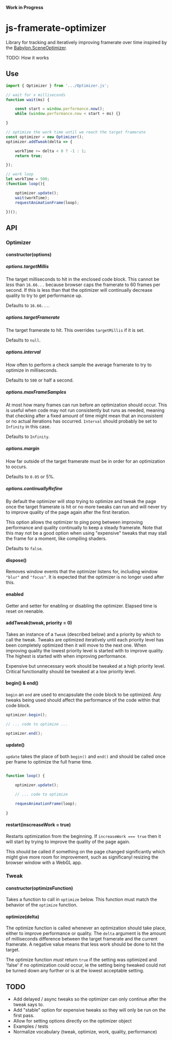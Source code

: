 **Work in Progress**

# js-framerate-optimizer
Library for tracking and iteratively improving framerate over time inspired by the [Babylon.SceneOptimizer](https://doc.babylonjs.com/how_to/how_to_use_sceneoptimizer).

TODO: How it works

## Use

```js
import { Optimizer } from '.../Optimizer.js';

// wait for x milliseconds
function wait(ms) {

    const start = window.performance.now();
    while (window.performance.now < start + ms) {}

}

// optimize the work time until we reach the target framerate
const optimizer = new Optimizer();
optimizer.addTweak(delta => {

    workTime += delta < 0 ? -1 : 1;
    return true;

});

// work loop
let workTime = 500;
(function loop(){

    optimizer.update();
    wait(workTime);
    requestAnimationFrame(loop);

})();

```

## API
### Optimizer

#### constructor(options)

##### options.targetMillis

The target milliseconds to hit in the enclosed code block. This cannot be _less_ than `16.66...` because browser caps the framerate to 60 frames per second. If this is less than that the optimizer will continually decrease quality to try to get performance up.

Defaults to `16.66...`.

##### options.targetFramerate

The target framerate to hit. This overrides `targetMillis` if it is set.

Defaults to `null`.

##### options.interval

How often to perform a check sample the average framerate to try to optimize in milliseconds.

Defaults to `500` or half a second.

##### options.maxFrameSamples

At most how many frames can run before an optimization should occur. This is useful when code may not run consistently but runs as needed, meaning that checking after a fixed amount of time might mean that an inconsistent or no actual iterations has occurred. `Interval` should probably be set to `Infinity` in this case.

Defaults to `Infinity`.

##### options.margin

How far outside of the target framerate must be in order for an optimization to occurs.

Defaults to `0.05` or 5%.

##### options.continuallyRefine

By default the optimizer will stop trying to optimize and tweak the page once the target framerate is hit or no more tweaks can run and will never try to improve quality of the page again after the first iteration.

This option allows the optimizer to ping pong between improving performance and quality continually to keep a steady framerate. Note that this may not be a good option when using "expensive" tweaks that may stall the frame for a moment, like compiling shaders.

Defaults to `false`.

#### dispose()

Removes window events that the optimizer listens for, including window `"blur"` and `"focus"`. It is expected that the optimizer is no longer used after this.

#### enabled

Getter and setter for enabling or disabling the optimizer. Elapsed time is reset on reenable.

#### addTweak(tweak, priority = 0)

Takes an instance of a `Tweak` (described below) and a priority by which to call the tweak. Tweaks are optimized iteratively until each priority level has been completely optimized then it will move to the next one. When improving quality the lowest priority level is started with to improve quality. The highest is started with when improving performance.

Expensive but unnecessary work should be tweaked at a high priority level. Critical functionality should be tweaked at a low priority level.

#### begin() & end()

`begin` an `end` are used to encapsulate the code block to be optimized. Any tweaks being used should affect the performance of the code within that code block.

```js
optimizer.begin();

// ... code to optimize ...

optimizer.end();
```

#### update()

`update` takes the place of both `begin()` and `end()` and should be called once per frame to optimize the full frame time.

```js

function loop() {

    optimizer.update();
  
    // ... code to optimize

    requesAnimationFrame(loop);
  
}
```

#### restart(inscreaseWork = true)

Restarts optimization from the beginning. If `increaseWork === true` then it will start by trying to improve the quality of the page again.

This should be called if something on the page changed significantly which might give more room for improvement, such as significanyl resizing the browser window with a WebGL app.

### Tweak

#### constructor(optimizeFunction)

Takes a function to call in `optimize` below. This function must match the behavior of the `optimize` function.

#### optimize(delta)

The optimize function is called whenever an optimization should take place, either to improve performance or quality. The `delta` argument is the amount of milliseconds difference between the target framerate and the current framerate. A negative value means that less work should be done to hit the target.

The optimize function _must_ return `true` if the setting was optimized and 'false' if no optimization could occur, ie the setting being tweaked could not be turned down any further or is at the lowest acceptable setting.

## TODO
- Add delayed / async tweaks so the optimizer can only continue after the tweak says to.
- Add "stable" option for expensive tweaks so they will only be run on the first pass. 
- Allow for setting options directly on the optimizer object
- Examples / tests
- Normalize vocabulary (tweak, optimize, work, quality, performance)
